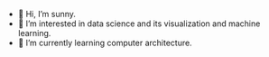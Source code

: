 - 👋 Hi, I’m sunny.
- 👀 I’m interested in data science and its visualization and machine learning.
- 🌱 I’m currently learning computer architecture.

<!---
sunny579/sunny579 is a ✨ special ✨ repository because its `README.md` (this file) appears on your GitHub profile.
You can click the Preview link to take a look at your changes.
--->
